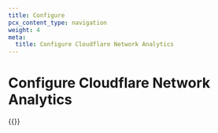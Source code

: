 ```yaml
---
title: Configure
pcx_content_type: navigation
weight: 4
meta:
  title: Configure Cloudflare Network Analytics
---
```


# Configure Cloudflare Network Analytics

{{<directory-listing>}}
